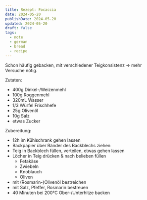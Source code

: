 ```yaml
---
title: Rezept: Focaccia
date: 2024-05-20
publishDate: 2024-05-20
updated: 2024-05-20
draft: false
tags:
  - note
  - german
  - bread
  - recipe
---
```

 
Schon häufig gebacken, mit verschiedener Teigkonsistenz -> mehr Versuche nötig.

Zutaten:

- 400g Dinkel-/Weizenmehl
- 100g Roggenmehl
- 320mL Wasser
- 1/3 Würfel Frischhefe
- 25g Olivenöl
- 10g Salz
- etwas Zucker

Zubereitung:

- 12h im Kühlschrank gehen lassen
- Backpapier über Ränder des Backblechs ziehen
- Teig in Backblech füllen, verteilen, etwas gehen lassen
- Löcher in Teig drücken & nach belieben füllen
	- Fetakäse
	- Zwiebeln
	- Knoblauch
	- Oliven
- mit (Rosmarin-)Olivenöl bestreichen
- mit Salz, Pfeffer, Rosmarin bestreuen
- 40 Minuten bei 200°C Ober-/Unterhitze backen